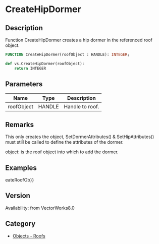 # CreateHipDormer

## Description
Function CreateHipDormer creates a hip dormer in the referenced roof object.

```pascal
FUNCTION CreateHipDormer(roofObject : HANDLE): INTEGER;
```

```python
def vs.CreateHipDormer(roofObject):
    return INTEGER
```

## Parameters
|Name|Type|Description|
|---|---|---|
|roofObject|HANDLE|Handle to roof.|

## Remarks
This only creates the object, SetDormerAttributes() &amp; SetHipAttributes() must still be called to define the attributes of the dormer.

object: is the roof object into which to add the dormer.

## Examples
eateRoofOb}}

## Version
Availability: from VectorWorks8.0

## Category
* [Objects - Roofs](../Categories/Objects%20-%20Roofs.md)
